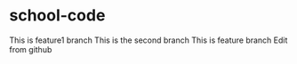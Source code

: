 # school-code

This is feature1 branch
This is the second branch
This is feature branch 
Edit from github

